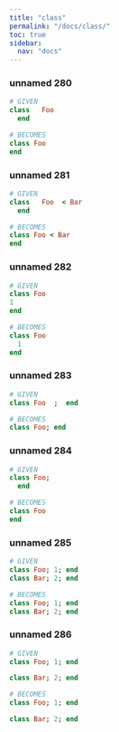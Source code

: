 ```yaml
---
title: "class"
permalink: "/docs/class/"
toc: true
sidebar:
  nav: "docs"
---
```

### unnamed 280
```ruby
# GIVEN
class   Foo  
  end
```
```ruby
# BECOMES
class Foo
end
```
### unnamed 281
```ruby
# GIVEN
class   Foo  < Bar 
  end
```
```ruby
# BECOMES
class Foo < Bar
end
```
### unnamed 282
```ruby
# GIVEN
class Foo
1
end
```
```ruby
# BECOMES
class Foo
  1
end
```
### unnamed 283
```ruby
# GIVEN
class Foo  ;  end
```
```ruby
# BECOMES
class Foo; end
```
### unnamed 284
```ruby
# GIVEN
class Foo; 
  end
```
```ruby
# BECOMES
class Foo
end
```
### unnamed 285
```ruby
# GIVEN
class Foo; 1; end
class Bar; 2; end
```
```ruby
# BECOMES
class Foo; 1; end
class Bar; 2; end
```
### unnamed 286
```ruby
# GIVEN
class Foo; 1; end

class Bar; 2; end
```
```ruby
# BECOMES
class Foo; 1; end

class Bar; 2; end
```
